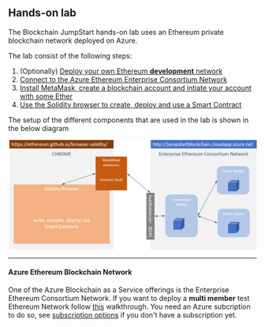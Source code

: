 ## Hands-on lab

The Blockchain JumpStart hands-on lab uses an Ethereum private blockchain network deployed on Azure. 

The lab consist of the following steps:
1. (Optionally) [Deploy your own Ethereum __development__ network](https://gallery.technet.microsoft.com/Bletchley-Ethereum-4bc7d80d) 
2. [Connect to the Azure Ethereum Enterprise Consortium Network](Azure%20Ethereum%20Network/)
2. [Install MetaMask, create a blockchain account and intiate your account with some Ether](MetaMask%20and%20Accounts/)
3. [Use the Solidity browser to create, deploy and use a Smart Contract](SmartContracts%20with%20Solidity%20Browser/)

The setup of the different components that are used in the lab is shown in the below diagram

![](Images/lab%20setup.png)

---

#### Azure Ethereum Blockchain Network
One of the Azure Blockchain as a Service offerings is the Enterprise Ethereum Consortium Network. If you want to deploy a __multi member__ test Ethereum Network follow [this](https://azure.microsoft.com/en-us/blog/multi-member-consortium-blockchain-networks-on-azure/) walkthrough.
You need an Azure subcription to do so, see [subscription options](Azure%20Subscription/) if you don't have a subscription yet. 
